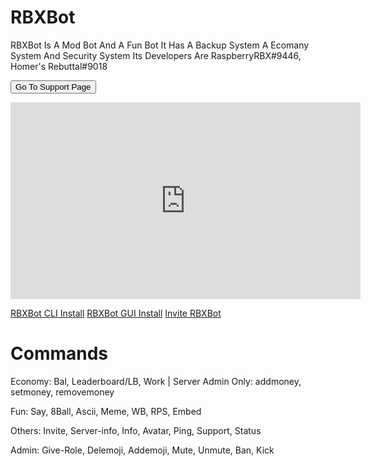 <h1 id="rbxbot">RBXBot</h1>
<p>RBXBot Is A Mod Bot And A Fun Bot
It Has A Backup System A Ecomany System And Security System
Its Developers Are RaspberryRBX#9446, Homer&#39;s Rebuttal#9018</p>

<form action="support.html">
    <input type="submit" value="Go To Support Page" />
</form>

<iframe width="560" height="315" src="https://www.youtube-nocookie.com/embed/eiyXK9IqKbg" title="YouTube video player" frameborder="0" allow="accelerometer; autoplay; clipboard-write; encrypted-media; gyroscope; picture-in-picture" allowfullscreen></iframe>

 <a href="https://minhaskamal.github.io/DownGit/#/home?url=https://github.com/homers-bot-devs/RBXBot/tree/main/CLI">RBXBot CLI Install</a> 
 <a href="https://minhaskamal.github.io/DownGit/#/home?url=https://github.com/homers-bot-devs/RBXBot/tree/main/GUI">RBXBot GUI Install</a>
 <a href="dsc.gg/rbxbot">Invite RBXBot</a> 

<h1 id="commands">Commands</h1>
<p>Economy:
Bal, Leaderboard/LB, Work | Server Admin Only: addmoney, setmoney, removemoney</p>
<p>Fun:
Say, 8Ball, Ascii, Meme, WB, RPS, Embed</p>
<p>Others:
Invite, Server-info, Info, Avatar, Ping, Support, Status</p>
<p>Admin:
Give-Role, Delemoji, Addemoji, Mute, Unmute, Ban, Kick</p>
